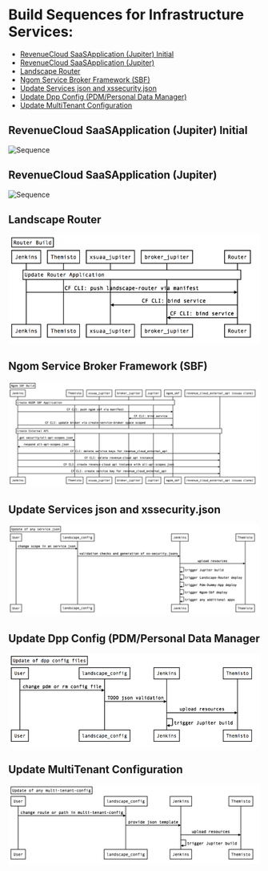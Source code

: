 # Build Sequences for Infrastructure Services:  
- [RevenueCloud SaaSApplication (Jupiter) Initial](#RevenueCloudSaaSApplicationInitialBuild)   
- [RevenueCloud SaaSApplication (Jupiter)](#RevenueCloudSaaSApplicationBuild)  
- [Landscape Router](#RouterBuild)   
- [Ngom Service Broker Framework (SBF)](#NgomSbfBuild)   
- [Update Services json and xssecurity.json](#UpdateServiceJson)   
- [Update Dpp Config (PDM/Personal Data Manager)](#UpdateDppConfig)   
- [Update MultiTenant Configuration](#UpdateMultiTenantConfig)   

<a name="RevenueCloudSaaSApplicationInitialBuild"/>

## RevenueCloud SaaSApplication (Jupiter) Initial  
![Sequence](./render/RevenueCloudSaaSApplicationInitialBuild.sequence.png)

<a name="RevenueCloudSaaSApplicationBuild"/>

## RevenueCloud SaaSApplication (Jupiter)  
![Sequence](./render/RevenueCloudSaaSApplicationBuild.sequence.png)

<a name="RouterBuild"/>

## Landscape Router  
![Sequence](./render/RouterBuild.sequence.png)

<a name="NgomSbfBuild"/>

## Ngom Service Broker Framework (SBF)  
![Sequence](./render/NgomSbfBuild.sequence.png)

<a name="UpdateServiceJson"/>

## Update Services json and xssecurity.json  
![Sequence](./render/UpdateServiceJson.sequence.png)

<a name="UpdateDppConfig"/>

## Update Dpp Config (PDM/Personal Data Manager  
![Sequence](./render/UpdateDppConfig.sequence.png)

<a name="UpdateMultiTenantConfig"/>

## Update MultiTenant Configuration  
![Sequence](./render/UpdateMultiTenantConfig.sequence.png)



								
		
	
